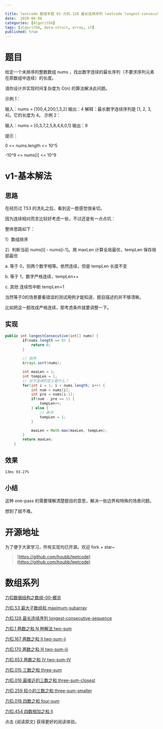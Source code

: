 ```yaml
---

title: leetcode 数组专题 01-力扣.128 最长连续序列 leetcode longest-consecutive-sequence 
date:  2020-06-08
categories: [Algorithm]
tags: [algorithm, data-struct, array, sf]
published: true
---
```


# 题目

给定一个未排序的整数数组 nums ，找出数字连续的最长序列（不要求序列元素在原数组中连续）的长度。

请你设计并实现时间复杂度为 O(n) 的算法解决此问题。

示例 1：

输入：nums = [100,4,200,1,3,2]
输出：4
解释：最长数字连续序列是 [1, 2, 3, 4]。它的长度为 4。
示例 2：

输入：nums = [0,3,7,2,5,8,4,6,0,1]
输出：9
 
提示：

0 <= nums.length <= 10^5

-10^9 <= nums[i] <= 10^9

# v1-基本解法

## 思路

在经历过 T53 的洗礼之后，看到这一题感觉很亲切。

因为连续相对而言比较好考虑一些，不过还是有一点点坑：

整体思路如下：

1）数组排序

2）判断当前 nums[i] - nums[i-1]。用 maxLen 计算全局最优，tempLen 保存局部最优 

a. 等于 0，则两个数字相等。依然连续，但是 tempLen 长度不变

b. 等于 1，数字严格连续，tempLen++

c. 其他 连续性中断  tempLen=1

当然等于0的场景要看错误的测试用例才能知道，题目描述的并不够清晰。

比如把这一题改成严格连续，那考虑条件就要调整一下。

## 实现

```java
public int longestConsecutive(int[] nums) {
        if(nums.length == 0) {
            return 0;
        }
        
        // 排序
        Arrays.sort(nums);

        int maxLen = 1;
        int tempLen = 1;
        // 对于连续的定义是什么？
        for(int i = 1; i < nums.length; i++) {
            int num = nums[i];
            int pre = nums[i-1];
            if(num - pre == 1) {
                tempLen++;
            } else {
                // 断开
                tempLen = 1;
            }

            maxLen = Math.max(maxLen, tempLen);
        }
        return maxLen;
    }
```

## 效果

```
13ms 93.27%
```

## 小结

这种 one-pass 的需要理解清楚题目的意思，解决一些边界和特殊的场景问题。

想到了就不难。

# 开源地址

为了便于大家学习，所有实现均已开源。欢迎 fork + star~

> [https://github.com/houbb/leetcode](https://github.com/houbb/leetcode)

# 数组系列

[力扣数据结构之数组-00-概览](https://houbb.github.io/2020/06/08/algorithm-000-leetcode-data-struct-001-array-00-overview)

[力扣.53 最大子数组和 maximum-subarray](https://houbb.github.io/2020/06/08/algorithm-000-leetcode-data-struct-001-array-01-51-maximum-subarray)

[力扣.128 最长连续序列 longest-consecutive-sequence](https://houbb.github.io/2020/06/08/algorithm-000-leetcode-data-struct-001-array-02-128-longest-consecutive-sequence)

[力扣.1 两数之和 N 种解法 two-sum](https://houbb.github.io/2020/06/08/algorithm-000-leetcode-data-struct-001-array-03-001-two-sum)

[力扣.167 两数之和 II two-sum-ii](https://houbb.github.io/2020/06/08/algorithm-000-leetcode-data-struct-001-array-03-001-two-sum-ii)

[力扣.170 两数之和 III two-sum-iii](https://houbb.github.io/2020/06/08/algorithm-000-leetcode-data-struct-001-array-03-001-two-sum-iii)

[力扣.653 两数之和 IV two-sum-IV](https://houbb.github.io/2020/06/08/algorithm-000-leetcode-data-struct-001-array-03-001-two-sum-iv)

[力扣.015 三数之和 three-sum](https://houbb.github.io/2020/06/08/algorithm-000-leetcode-data-struct-001-array-04-015-three-sum)

[力扣.016 最接近的三数之和 three-sum-closest](https://houbb.github.io/2020/06/08/algorithm-000-leetcode-data-struct-001-array-04-016-three-sum-closest)

[力扣.259 较小的三数之和 three-sum-smaller](https://houbb.github.io/2020/06/08/algorithm-000-leetcode-data-struct-001-array-04-259-three-sum-smaller)

[力扣.018 四数之和 four-sum](https://houbb.github.io/2020/06/08/algorithm-000-leetcode-data-struct-001-array-05-018-four-num)

[力扣.454 四数相加之和 II](https://houbb.github.io/2020/06/08/algorithm-000-leetcode-data-struct-001-array-05-454-four-num-ii)

点击 {阅读原文} 获得更好的阅读体验。


